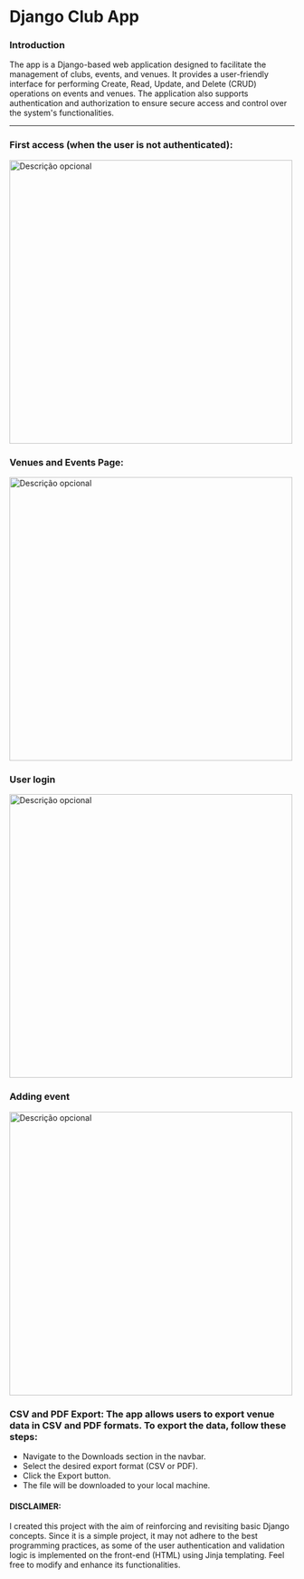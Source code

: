 # Django Club App

### Introduction

The app is a Django-based web application designed to facilitate the management of clubs, events, and venues. It provides a user-friendly interface for performing Create, Read, Update, and Delete (CRUD) operations on events and venues. The application also supports authentication and authorization to ensure secure access and control over the system's functionalities.

<hr/>

### First access (when the user is not authenticated):
<img src="previews/preview1.gif" alt="Descrição opcional" width="500px" />

### Venues and Events Page:
<img src="previews/preview2.gif" alt="Descrição opcional" width="500px" />

### User login
<img src="previews/preview3.gif" alt="Descrição opcional" width="500px" />

### Adding event
<img src="previews/preview4.gif" alt="Descrição opcional" width="500px" />

### CSV and PDF Export: The app allows users to export venue data in CSV and PDF formats. To export the data, follow these steps:

* Navigate to the Downloads section in the navbar.
* Select the desired export format (CSV or PDF).
* Click the Export button.
* The file will be downloaded to your local machine.

#### DISCLAIMER:

I created this project with the aim of reinforcing and revisiting basic Django concepts. Since it is a simple project, it may not adhere to the best programming practices, as some of the user authentication and validation logic is implemented on the front-end (HTML) using Jinja templating. Feel free to modify and enhance its functionalities.


